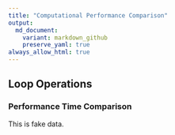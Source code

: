 ```yaml
---
title: "Computational Performance Comparison"
output:
  md_document:
    variant: markdown_github
    preserve_yaml: true
always_allow_html: true
---
```


## Loop Operations

### Performance Time Comparison

This is fake data.

<div class="plotly html-widget html-fill-item" id="htmlwidget-0621271a3fc61a69028e" style="width:672px;height:480px;"></div>
<script type="application/json" data-for="htmlwidget-0621271a3fc61a69028e">{"x":{"visdat":{"a375536f7e2e":["function () ","plotlyVisDat"]},"cur_data":"a375536f7e2e","attrs":{"a375536f7e2e":{"x":{},"y":{},"mode":"lines+markers","color":{},"alpha_stroke":1,"sizes":[10,100],"spans":[1,20],"type":"scatter"}},"layout":{"margin":{"b":40,"l":60,"t":25,"r":10},"xaxis":{"domain":[0,1],"automargin":true,"title":"SampleSize"},"yaxis":{"domain":[0,1],"automargin":true,"title":"Time"},"hovermode":"closest","showlegend":true},"source":"A","config":{"modeBarButtonsToAdd":["hoverclosest","hovercompare"],"showSendToCloud":false},"data":[{"x":[100,1000,10000,100000],"y":[100,31.622776601683793,4.6051701859880918,11.512925464970229],"mode":"lines+markers","type":"scatter","name":"Julia","marker":{"color":"rgba(102,194,165,1)","line":{"color":"rgba(102,194,165,1)"}},"textfont":{"color":"rgba(102,194,165,1)"},"error_y":{"color":"rgba(102,194,165,1)"},"error_x":{"color":"rgba(102,194,165,1)"},"line":{"color":"rgba(102,194,165,1)"},"xaxis":"x","yaxis":"y","frame":null},{"x":[100,1000,10000,100000],"y":[1,1000,100,6.9077552789821368],"mode":"lines+markers","type":"scatter","name":"Python","marker":{"color":"rgba(252,141,98,1)","line":{"color":"rgba(252,141,98,1)"}},"textfont":{"color":"rgba(252,141,98,1)"},"error_y":{"color":"rgba(252,141,98,1)"},"error_x":{"color":"rgba(252,141,98,1)"},"line":{"color":"rgba(252,141,98,1)"},"xaxis":"x","yaxis":"y","frame":null},{"x":[100,1000,10000,100000],"y":[10,10,316.22776601683796,9.2103403719761836],"mode":"lines+markers","type":"scatter","name":"R","marker":{"color":"rgba(141,160,203,1)","line":{"color":"rgba(141,160,203,1)"}},"textfont":{"color":"rgba(141,160,203,1)"},"error_y":{"color":"rgba(141,160,203,1)"},"error_x":{"color":"rgba(141,160,203,1)"},"line":{"color":"rgba(141,160,203,1)"},"xaxis":"x","yaxis":"y","frame":null}],"highlight":{"on":"plotly_click","persistent":false,"dynamic":false,"selectize":false,"opacityDim":0.20000000000000001,"selected":{"opacity":1},"debounce":0},"shinyEvents":["plotly_hover","plotly_click","plotly_selected","plotly_relayout","plotly_brushed","plotly_brushing","plotly_clickannotation","plotly_doubleclick","plotly_deselect","plotly_afterplot","plotly_sunburstclick"],"base_url":"https://plot.ly"},"evals":[],"jsHooks":[]}</script>

